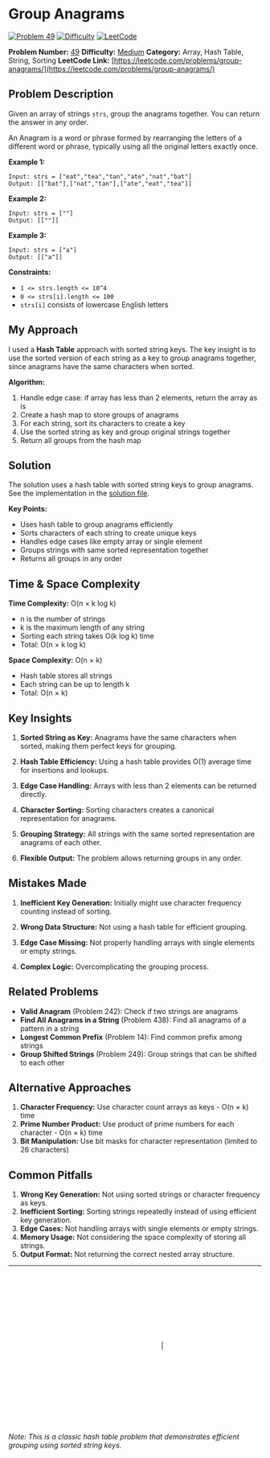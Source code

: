 # Group Anagrams

[![Problem 49](https://img.shields.io/badge/Problem-49-blue?style=for-the-badge&logo=leetcode)](https://leetcode.com/problems/group-anagrams/)
[![Difficulty](https://img.shields.io/badge/Difficulty-Medium-orange?style=for-the-badge)](https://leetcode.com/problemset/?difficulty=MEDIUM)
[![LeetCode](https://img.shields.io/badge/LeetCode-View%20Problem-orange?style=for-the-badge&logo=leetcode)](https://leetcode.com/problems/group-anagrams/)

**Problem Number:** [49](https://leetcode.com/problems/group-anagrams/)
**Difficulty:** [Medium](https://leetcode.com/problemset/?difficulty=MEDIUM)
**Category:** Array, Hash Table, String, Sorting
**LeetCode Link:** [https://leetcode.com/problems/group-anagrams/](https://leetcode.com/problems/group-anagrams/)

## Problem Description

Given an array of strings `strs`, group the anagrams together. You can return the answer in any order.

An Anagram is a word or phrase formed by rearranging the letters of a different word or phrase, typically using all the original letters exactly once.

**Example 1:**
```
Input: strs = ["eat","tea","tan","ate","nat","bat"]
Output: [["bat"],["nat","tan"],["ate","eat","tea"]]
```

**Example 2:**
```
Input: strs = [""]
Output: [[""]]
```

**Example 3:**
```
Input: strs = ["a"]
Output: [["a"]]
```

**Constraints:**
- `1 <= strs.length <= 10^4`
- `0 <= strs[i].length <= 100`
- `strs[i]` consists of lowercase English letters

## My Approach

I used a **Hash Table** approach with sorted string keys. The key insight is to use the sorted version of each string as a key to group anagrams together, since anagrams have the same characters when sorted.

**Algorithm:**
1. Handle edge case: if array has less than 2 elements, return the array as is
2. Create a hash map to store groups of anagrams
3. For each string, sort its characters to create a key
4. Use the sorted string as key and group original strings together
5. Return all groups from the hash map

## Solution

The solution uses a hash table with sorted string keys to group anagrams. See the implementation in the [solution file](../exercises/49.group-anagrams.js).

**Key Points:**
- Uses hash table to group anagrams efficiently
- Sorts characters of each string to create unique keys
- Handles edge cases like empty array or single element
- Groups strings with same sorted representation together
- Returns all groups in any order

## Time & Space Complexity

**Time Complexity:** O(n × k log k)
- n is the number of strings
- k is the maximum length of any string
- Sorting each string takes O(k log k) time
- Total: O(n × k log k)

**Space Complexity:** O(n × k)
- Hash table stores all strings
- Each string can be up to length k
- Total: O(n × k)

## Key Insights

1. **Sorted String as Key:** Anagrams have the same characters when sorted, making them perfect keys for grouping.

2. **Hash Table Efficiency:** Using a hash table provides O(1) average time for insertions and lookups.

3. **Edge Case Handling:** Arrays with less than 2 elements can be returned directly.

4. **Character Sorting:** Sorting characters creates a canonical representation for anagrams.

5. **Grouping Strategy:** All strings with the same sorted representation are anagrams of each other.

6. **Flexible Output:** The problem allows returning groups in any order.

## Mistakes Made

1. **Inefficient Key Generation:** Initially might use character frequency counting instead of sorting.

2. **Wrong Data Structure:** Not using a hash table for efficient grouping.

3. **Edge Case Missing:** Not properly handling arrays with single elements or empty strings.

4. **Complex Logic:** Overcomplicating the grouping process.

## Related Problems

- **Valid Anagram** (Problem 242): Check if two strings are anagrams
- **Find All Anagrams in a String** (Problem 438): Find all anagrams of a pattern in a string
- **Longest Common Prefix** (Problem 14): Find common prefix among strings
- **Group Shifted Strings** (Problem 249): Group strings that can be shifted to each other

## Alternative Approaches

1. **Character Frequency:** Use character count arrays as keys - O(n × k) time
2. **Prime Number Product:** Use product of prime numbers for each character - O(n × k) time
3. **Bit Manipulation:** Use bit masks for character representation (limited to 26 characters)

## Common Pitfalls

1. **Wrong Key Generation:** Not using sorted strings or character frequency as keys.
2. **Inefficient Sorting:** Sorting strings repeatedly instead of using efficient key generation.
3. **Edge Cases:** Not handling arrays with single elements or empty strings.
4. **Memory Usage:** Not considering the space complexity of storing all strings.
5. **Output Format:** Not returning the correct nested array structure.

---

[![Back to Index](../../README.md#-problem-index)](../../README.md#-problem-index) | [![View Solution](../exercises/49.group-anagrams.js)](../exercises/49.group-anagrams.js)

*Note: This is a classic hash table problem that demonstrates efficient grouping using sorted string keys.*
